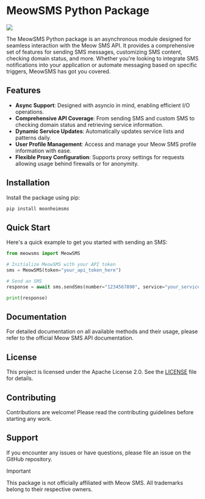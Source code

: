 # **MeowSMS Python Package**

![](./img.webp)

The MeowSMS Python package is an asynchronous module designed for seamless interaction with the Meow SMS API. It
provides a comprehensive set of features for sending SMS messages, customizing SMS content, checking domain status, and
more. Whether you're looking to integrate SMS notifications into your application or automate messaging based on
specific triggers, MeowSMS has got you covered.

## **Features**

- **Async Support**: Designed with asyncio in mind, enabling efficient I/O operations.
- **Comprehensive API Coverage**: From sending SMS and custom SMS to checking domain status and retrieving service information.
- **Dynamic Service Updates**: Automatically updates service lists and patterns daily.
- **User Profile Management**: Access and manage your Meow SMS profile information with ease.
- **Flexible Proxy Configuration**: Supports proxy settings for requests allowing usage behind firewalls or for anonymity.

## **Installation**

Install the package using pip:
```bash
pip install moonheimsms
```

## **Quick Start**

Here's a quick example to get you started with sending an SMS:

```python
from meowsms import MeowSMS

# Initialize MeowSMS with your API token
sms = MeowSMS(token="your_api_token_here")

# Send an SMS
response = await sms.sendSms(number="1234567890", service="your_service_id", link="http://yourlink.com", template=1)

print(response)
```

## Documentation

For detailed documentation on all available methods and their usage, please refer to the official Meow SMS API documentation.

## License

This project is licensed under the Apache License 2.0. See the [LICENSE](./LICENSE) file for details.

## Contributing

Contributions are welcome! Please read the contributing guidelines before starting any work.

## Support

If you encounter any issues or have questions, please file an issue on the GitHub repository.


> [!IMPORTANT]
> This package is not officially affiliated with Meow SMS. All trademarks belong to their respective owners.